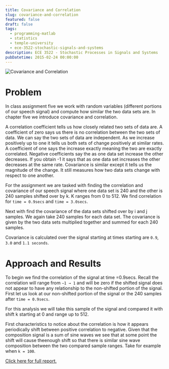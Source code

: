 ```yaml
---
title: Covariance and Correlation
slug: covariance-and-correlation
featured: false
draft: false
tags:
  - programming-matlab
  - statistics
  - temple-university
  - ece-3522-stochastic-signals-and-systems
description: ECE 3522 - Stochastic Processes in Signals and Systems
pubDatetime: 2015-02-24 00:00:00
---
```


![Covariance and Correlation](@assets/images/3522_stochastic_systems/covariance_and_correlation.png)

# Problem

In class assignment five we work with random variables (different portions
of our speech signal) and compute how similar the two data sets are. In
chapter five we introduce covariance and correlation.

A correlation coefficient tells us how closely related two sets of data
are. A coefficient of zero says us there is no correlation between the
two sets of data. We can say the two sets of data are independent. As we
increase positively up to one it tells us both sets of change positively
at similar rates. A coefficient of one says the increase exactly meaning
the two are exactly correlated. Negative coefficients say the as one data
set increase the other decreases. If you obtain -1 it says that as one
data set increases the other decreases at the same rate. Covariance is
similar except it tells us the magnitude of the change. It still measures
how two data sets change with respect to one another.

For the assignment we are tasked with finding the correlation and
covariance of our speech signal where one data set is 240 and the other is
240 samples shifted over by k. K ranges from 0 to 512. We find correlation
for `time = 0.9secs` and `time = 3.0secs`.

Next with find the covariance of the data sets shifted over by i and j
samples. We again take 240 samples for each data set. The covariance is
given by the two data sets multiplied together and summed for each 240
samples.

Covariance is calculated over the signal starting at times starting are
`0.9`, `3.0` and `1.1 seconds`.

# Approach and Results

To begin we find the correlation of the signal at time =0.9secs. Recall
the correlation will range from `−1 → 1` and will be zero if the shifted
signal does not appear to have any relationship to the non-shifted portion
of the signal. First let us look at our non-shifted portion of the signal
or the 240 samples after `time = 0.9secs`.

For this analysis we will take this sample of the signal and compared it
with shift k starting at 0 and range up to 512.

First characteristics to notice about the correlation is how it appears
periodically shift between positive correlation to negative. Given that
the composition signal is a sum of sine waves we see that at some point
the shift will cause theenough shift so that there is similar sine wave
composition between the two compared sample ranges. Take for example when
`k = 100`.

[Click here for full report.](/assets/files/20150224_trejo_devin_ca5.pdf)
